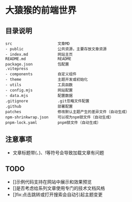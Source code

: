 # 大猿猴的前端世界

## 目录说明
```
src                    文章MD
- public               公共资源，主要存放文章资源
- index.md             网站主页
README.md              README
package.json           包配置
.vitepress
- components           自定义组件
- theme                主题开发或初始化
- utils                工具函数
- config.mjs           网站配置
- data.mjs             配置数据
.gitignore             .git忽略文件配置
.github                部署配置
patches                修改默认主题产生的差异文件（自动生成）
npm-shrinkwrap.json    可以视为npm锁文件（自动生成）
pnpm-lock.yaml         pnpm锁文件（自动生成）
```

## 注意事项
- 文章标题带(、)、!等符号会导致加载文章有问题

## TODO
- []示例代码支持在网站中展示和效果预览
- []是否考虑给系列文章使用专门的技术文档风格
- []fix:点击跳转或打开搜索会自动引起主题变更

